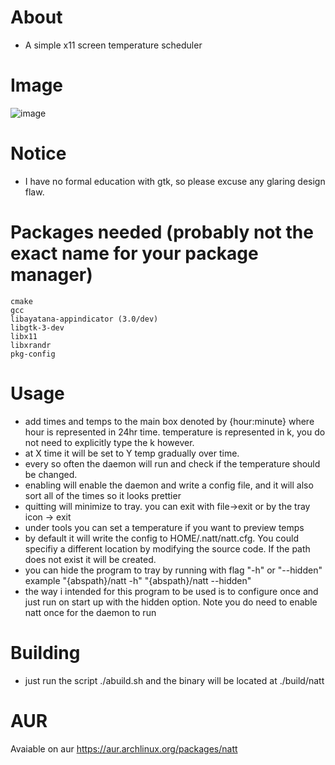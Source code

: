 # About
-  A simple x11 screen temperature scheduler
# Image
![image](https://github.com/user-attachments/assets/d9b38d00-8307-4840-871c-bd2b73ca39cb)

# Notice
- I have no formal education with gtk, so please excuse any glaring design flaw.

# Packages needed (probably not the exact name for your package manager) 
    cmake
    gcc
    libayatana-appindicator (3.0/dev)
    libgtk-3-dev 
    libx11 
    libxrandr 
    pkg-config

# Usage
- add times and temps to the main box denoted by {hour:minute} where hour is represented in 24hr time. temperature is represented in k, you do not need to explicitly type the k however. 
- at X time it will be set to Y temp gradually over time.
- every so often the daemon will run and check if the temperature should be changed. 
- enabling will enable the daemon and write a config file, and it will also sort all of the times so it looks prettier
- quitting will minimize to tray. you can exit with file->exit or by the tray icon -> exit
- under tools you can set a temperature if you want to preview temps
- by default it will write the config to HOME/.natt/natt.cfg. You could specifiy a different location by modifying the source code. If the path does not exist it will be created.
- you can hide the program to tray by running with flag "-h" or "--hidden" example "{abspath}/natt -h" "{abspath}/natt --hidden"
- the way i intended for this program to be used is to configure once and just run on start up with the hidden option. Note you do need to enable natt once for the daemon to run

# Building
- just run the script ./abuild.sh and the binary will be located at ./build/natt

# AUR
Avaiable on aur https://aur.archlinux.org/packages/natt

